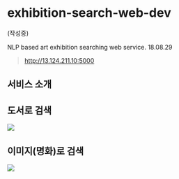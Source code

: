 # exhibition-search-web-dev
(작성중)

NLP based art exhibition searching web service. 18.08.29

> http://13.124.211.10:5000

## 서비스 소개


## 도서로 검색
![](https://user-images.githubusercontent.com/38183218/54409401-f0c22f80-4729-11e9-9821-73ce5e778d8a.png)


## 이미지(명화)로 검색
![](https://user-images.githubusercontent.com/38183218/54409403-f1f35c80-4729-11e9-9822-68d886aaf012.png)

